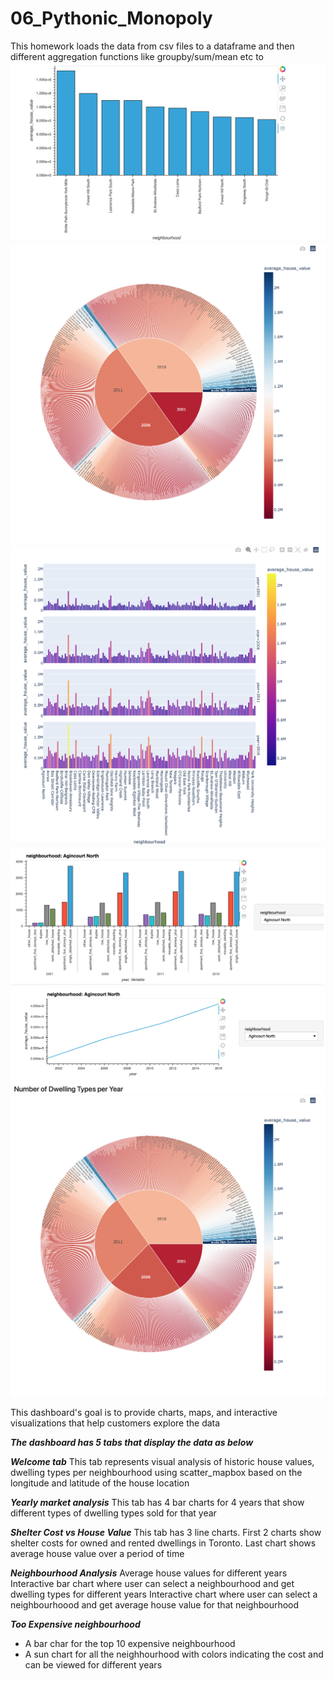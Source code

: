 # 06_Pythonic_Monopoly

This homework loads the data from csv files to a dataframe and then different
aggregation functions like groupby/sum/mean etc to 
![Top10ExpensiveNeighbouthood.png](Images/Top10ExpensiveNeighbouthood.png)
![Sunburst.png](Images/Sunburst.png)
![AverageHouseValue.png](Images/AverageHouseValue.png)
![DwellingTypesInteractiveNeighbourhood.png](Images/DwellingTypesInteractiveNeighbourhood.png)
![NumberOfDwellingTypes_year.png](Images/NumberOfDwellingTypes_year.png)
![Sunburst.png](Images/Sunburst.png)

This dashboard's goal is to provide charts, maps, and interactive visualizations that help customers explore the data 

***The dashboard has 5 tabs that display the data as below***

***Welcome tab*** 
This tab represents visual analysis of historic house values, dwelling types per neighbourhood using scatter_mapbox based on the longitude and latitude of the house location

***Yearly market analysis*** 
This tab has 4 bar charts for 4 years that show different types of dwelling types sold for that year

***Shelter Cost vs House Value*** 
This tab has 3 line charts. First 2 charts show shelter costs for owned and rented dwellings in Toronto. Last chart shows average house value over a period of time

***Neighbourhood Analysis***
Average house values for different years
Interactive bar chart where user can select a neighbourhood and get dwelling types for different years
Interactive chart where user can select a neighbourhoood and get average house value for that neighbourhood

***Too Expensive neighbourhood***

- A bar char for the top 10 expensive neighbourhood
- A sun chart for all the neighhourhood with colors indicating the cost and can be viewed for different years




